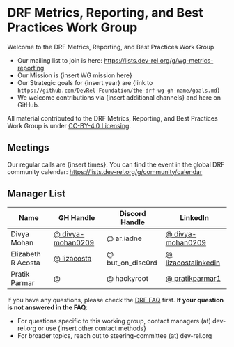 # DRF Metrics, Reporting, and Best Practices Work Group

Welcome to the DRF Metrics, Reporting, and Best Practices Work Group

- Our mailing list to join is here: https://lists.dev-rel.org/g/wg-metrics-reporting
- Our Mission is {insert WG mission here}
- Our Strategic goals for {insert year} are {link to `https://github.com/DevRel-Foundation/the-drf-wg-gh-name/goals.md`}
- We welcome contributions via {insert additional channels} and here on GitHub.

All material contributed to the DRF Metrics, Reporting, and Best Practices Work Group is under [CC-BY-4.0 Licensing](https://creativecommons.org/licenses/by/4.0/deed.en).

## Meetings

Our regular calls are {insert times}. You can find the event in the global DRF community calendar: https://lists.dev-rel.org/g/community/calendar

## Manager List

|    Name  | GH Handle |  Discord Handle |  LinkedIn  | 
|    ---   |     ---   |      ---        |     ---    |
| Divya Mohan | [@ divya-mohan0209](https://github.com/divya-mohan0209) |     @ ar.iadne    | [@ divya-mohan0209](https://linkedin.com/in/divya-mohan0209) |
| Elizabeth R Acosta  | [@ lizacosta](https://github.com/lizacosta) |     @ but_on_disc0rd    | [@ lizacostalinkedin](https://www.linkedin.com/in/lizacostalinkedin/) |
| Pratik Parmar | @   |     @ hackyroot    | [@ pratikparmar1](https://linkedin.com/in/pratikparmar1) |


If you have any questions, please check the [DRF FAQ](https://github.com/DevRel-Foundation#faq) first. **If your question is not answered in the FAQ**:

- For questions specific to this working group, contact managers (at) dev-rel.org or use {insert other contact methods}
- For broader topics, reach out to steering-committee (at) dev-rel.org
